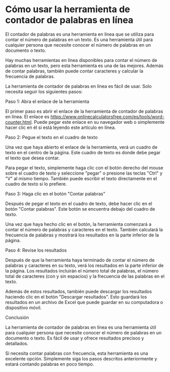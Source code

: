 Cómo usar la herramienta de contador de palabras en línea
=========================================================

El contador de palabras es una herramienta en línea que se utiliza para contar el número de palabras en un texto. Es una herramienta útil para cualquier persona que necesite conocer el número de palabras en un documento o texto.

Hay muchas herramientas en línea disponibles para contar el número de palabras en un texto, pero esta herramienta es una de las mejores. Además de contar palabras, también puede contar caracteres y calcular la frecuencia de palabras.

La herramienta de contador de palabras en línea es fácil de usar. Solo necesita seguir los siguientes pasos:

Paso 1: Abra el enlace de la herramienta

El primer paso es abrir el enlace de la herramienta de contador de palabras en línea. El enlace es <https://www.onlinecalculatorsfree.com/es/tools/word-counter.html>. Puede pegar este enlace en su navegador web o simplemente hacer clic en él si está leyendo este artículo en línea.

Paso 2: Pegue el texto en el cuadro de texto

Una vez que haya abierto el enlace de la herramienta, verá un cuadro de texto en el centro de la página. Este cuadro de texto es donde debe pegar el texto que desea contar.

Para pegar el texto, simplemente haga clic con el botón derecho del mouse sobre el cuadro de texto y seleccione "pegar" o presione las teclas "Ctrl" y "V" al mismo tiempo. También puede escribir el texto directamente en el cuadro de texto si lo prefiere.

Paso 3: Haga clic en el botón "Contar palabras"

Después de pegar el texto en el cuadro de texto, debe hacer clic en el botón "Contar palabras". Este botón se encuentra debajo del cuadro de texto.

Una vez que haya hecho clic en el botón, la herramienta comenzará a contar el número de palabras y caracteres en el texto. También calculará la frecuencia de palabras y mostrará los resultados en la parte inferior de la página.

Paso 4: Revise los resultados

Después de que la herramienta haya terminado de contar el número de palabras y caracteres en su texto, verá los resultados en la parte inferior de la página. Los resultados incluirán el número total de palabras, el número total de caracteres (con y sin espacios) y la frecuencia de las palabras en el texto.

Además de estos resultados, también puede descargar los resultados haciendo clic en el botón "Descargar resultados". Esto guardará los resultados en un archivo de Excel que puede guardar en su computadora o dispositivo móvil.

Conclusión

La herramienta de contador de palabras en línea es una herramienta útil para cualquier persona que necesite conocer el número de palabras en un documento o texto. Es fácil de usar y ofrece resultados precisos y detallados.

Si necesita contar palabras con frecuencia, esta herramienta es una excelente opción. Simplemente siga los pasos descritos anteriormente y estará contando palabras en poco tiempo.